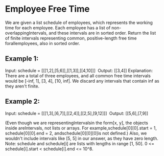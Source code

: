 # Employee Free Time

We are given a list schedule of employees, which represents the working time for each employee.
Each employee has a list of non-overlappingIntervals, and these intervals are in sorted order.
Return the list of finite intervals representing common, positive-length free time forallemployees, also in sorted order.

## Example 1:
Input:
 schedule = [[[1,2],[5,6]],[[1,3]],[[4,10]]]
​
Output:
 [[3,4]]
​
Explanation:
​
There are a total of three employees, and all common
free time intervals would be [-inf, 1], [3, 4], [10, inf].
We discard any intervals that contain inf as they aren't finite.

## Example 2:
Input:
 schedule = [[[1,3],[6,7]],[[2,4]],[[2,5],[9,12]]]
​
Output:
 [[5,6],[7,9]]

(Even though we are representingIntervalsin the form[x, y], the objects inside areIntervals, not lists or arrays. For example,schedule[0][0].start = 1, schedule[0][0].end = 2, andschedule[0][0][0]is not defined.)
Also, we wouldn't include intervals like [5, 5] in our answer, as they have zero length.
Note:
schedule and schedule[i] are lists with lengths in range [1, 50].
0 <= schedule[i].start < schedule[i].end <= 10^8.

